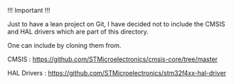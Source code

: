 !!! Important !!!

Just to have a lean project on Git, I have decided not to include the CMSIS and HAL drivers which are part of this directory.

One can include by cloning them from.

CMSIS : https://github.com/STMicroelectronics/cmsis-core/tree/master

HAL Drivers : https://github.com/STMicroelectronics/stm32f4xx-hal-driver